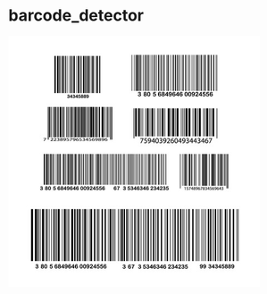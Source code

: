 # barcode_detector

![alt text](https://github.com/Owais-Ansari/barcode_detector/blob/main/barcode.jpg "Title")
